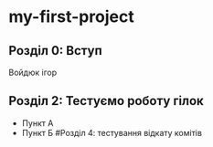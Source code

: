 # my-first-project
## Розділ 0: Вступ
Войдюк ігор
## Розділ 2: Тестуємо роботу гілок 
*   Пункт А
*   Пункт Б
#Розділ 4: тестування відкату комітів
